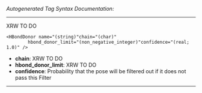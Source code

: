 _Autogenerated Tag Syntax Documentation:_

---
XRW TO DO

```
<HBondDonor name="(string)"chain="(char)"
        hbond_donor_limit="(non_negative_integer)"confidence="(real; 1.0)" />
```

-   **chain**: XRW TO DO
-   **hbond_donor_limit**: XRW TO DO
-   **confidence**: Probability that the pose will be filtered out if it does not pass this Filter

---
